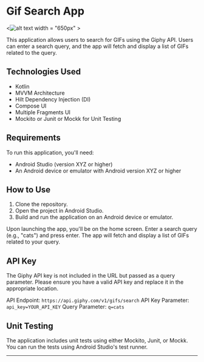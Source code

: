 
# Gif Search App

<![alt text](https://ibb.co/hLnCW66)  width = "650px" >


This application allows users to search for GIFs using the Giphy API. Users can enter a search query, and the app will fetch and display a list of GIFs related to the query.

## Technologies Used

- Kotlin
- MVVM Architecture
- Hilt Dependency Injection (DI)
- Compose UI
- Multiple Fragments UI
- Mockito or Junit or Mockk for Unit Testing

## Requirements

To run this application, you'll need:

- Android Studio (version XYZ or higher)
- An Android device or emulator with Android version XYZ or higher

## How to Use

1. Clone the repository.
2. Open the project in Android Studio.
3. Build and run the application on an Android device or emulator.

Upon launching the app, you'll be on the home screen. Enter a search query (e.g., "cats") and press enter. The app will fetch and display a list of GIFs related to your query.

## API Key

The Giphy API key is not included in the URL but passed as a query parameter. Please ensure you have a valid API key and replace it in the appropriate location.

API Endpoint: `https://api.giphy.com/v1/gifs/search`
API Key Parameter: `api_key=YOUR_API_KEY`
Query Parameter: `q=cats`

## Unit Testing

The application includes unit tests using either Mockito, Junit, or Mockk. You can run the tests using Android Studio's test runner.

---

